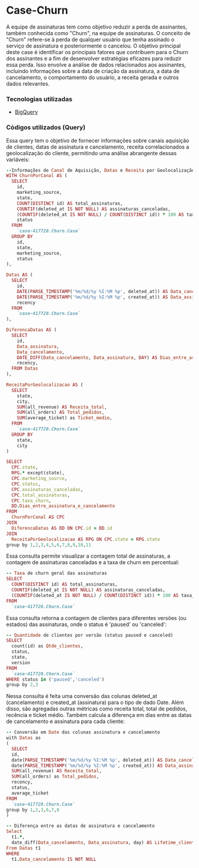 # Case-Churn
A equipe de assinaturas tem como objetivo reduzir a perda de assinantes, também conhecida como "Churn", na equipe de assinaturas. O conceito de "Churn" refere-se à perda de qualquer usuário que tenha assinado o serviço de assinatura e posteriormente o cancelou.
O objetivo principal deste case é identificar os principais fatores que contribuem para o Churn dos assinantes e a fim de desenvolver estratégias eficazes para reduzir essa perda. Isso envolve a análise de dados relacionados aos assinantes, incluindo informações sobre a data de criação da assinatura, a data de cancelamento, o comportamento do usuário, a receita gerada e outros dados relevantes.  

### Tecnologias utilizadas
* [BigQuery](https://www.googleadservices.com/pagead/aclk?sa=L&ai=DChcSEwiQkoS66YGFAxUqXkgAHZyyC8QYABAAGgJjZQ&gclid=CjwKCAjw7-SvBhB6EiwAwYdCAU-yl5hc3WyK1gb5OJRQl9_eJOrWxA83gTryphXXFx_VEWMWoEFqWRoCQ9QQAvD_BwE&ohost=www.google.com&cid=CAESVuD2TQwm3kU8xvOk3AzUr6VOhQCjdT4mLvrZ-qZI5lbufVtG-bIaVWBNcC5ccJcrlqQ6nrT0xedjJcmYv4xZXFKgEY8NHUdxSijbsvWvZtkbOQcZ_yzX&sig=AOD64_2DD-ziKq6QSQdS_VQGbU1C-Lft9A&q&adurl&ved=2ahUKEwjp9v656YGFAxXSqZUCHashB6MQ0Qx6BAgGEAE)

### Códigos utilizados (Query)  
Essa query tem o objetivo de fornecer informações sobre canais aquisição de clientes, datas de assinatura e cancelamento, receita correlacionados a geolocalização do cliente, permitindo uma análise abrangente dessas variáveis:
```ruby
--Informações de Canal de Aquisição, Datas e Receita por Geolocalização
WITH ChurnPorCanal AS (
  SELECT 
    id,
    marketing_source,
    state,
    COUNT(DISTINCT id) AS total_assinaturas,
    COUNTIF(deleted_at IS NOT NULL) AS assinaturas_canceladas,
    (COUNTIF(deleted_at IS NOT NULL) / COUNT(DISTINCT id)) * 100 AS taxa_churn,
    status
  FROM 
    `case-417720.Churn.Case`
  GROUP BY
    id, 
    state,
    marketing_source,
    status
),

Datas AS (
  SELECT
    id,
    DATE(PARSE_TIMESTAMP('%m/%d/%y %I:%M %p', deleted_at)) AS Data_cancelamento,
    DATE(PARSE_TIMESTAMP('%m/%d/%y %I:%M %p', created_at)) AS Data_assinatura,
    recency
  FROM
    `case-417720.Churn.Case`
),

DiferencaDatas AS (
  SELECT 
    id,
    Data_assinatura,
    Data_cancelamento,
    DATE_DIFF(Data_cancelamento, Data_assinatura, DAY) AS Dias_entre_assinatura_e_cancelamento,
    recency,
  FROM Datas
),

ReceitaPorGeolocalizacao AS (
  SELECT
    state,
    city,
    SUM(all_revenue) AS Receita_total,
    SUM(all_orders) AS Total_pedidos,
    SUM(average_ticket) as Ticket_medio,
  FROM
    `case-417720.Churn.Case`
  GROUP BY
    state,
    city
)

SELECT
  CPC.state,
  RPG.* except(state),
  CPC.marketing_source,
  CPC.status,
  CPC.assinaturas_canceladas,
  CPC.total_assinaturas,
  CPC.taxa_churn,
  DD.Dias_entre_assinatura_e_cancelamento
FROM 
  ChurnPorCanal AS CPC
JOIN 
  DiferencaDatas AS DD ON CPC.id = DD.id
JOIN 
  ReceitaPorGeolocalizacao AS RPG ON CPC.state = RPG.state
group by 1,2,3,4,5,6,7,8,9,10,11
```
Essa consulta permite visualizar a contagem total de assinaturas, a contagem de assinaturas canceladas e a taxa de churn em percentual:
```ruby
-- Taxa de churn geral das assinaturas
SELECT 
  COUNT(DISTINCT id) AS total_assinaturas,
  COUNTIF(deleted_at IS NOT NULL) AS assinaturas_canceladas,
  (COUNTIF(deleted_at IS NOT NULL) / COUNT(DISTINCT id)) * 100 AS taxa_churn
FROM 
  `case-417720.Churn.Case`
```

Essa consulta retorna a contagem de clientes para diferentes versões (ou estados) das assinaturas, onde o status é 'paused' ou 'canceled':
```ruby
-- Quantidade de clientes por versão (status paused e canceled)
SELECT
  count(id) as Qtde_clientes,
  status,
  state,
  version
FROM
  `case-417720.Churn.Case`
WHERE status in ('paused','canceled')
group by 2,3
```

Nessa consulta é feita uma conversão das colunas deleted_at (cancelamento) e created_at (assinatura) para o tipo de dado Date. Além disso, são agregadas outras métricas como receita total, total de pedidos, recência e ticket médio. Também calcula a diferença em dias entre as datas de cancelamento e assinatura para cada cliente:
```ruby
-- Conversão em Date das colunas assinatura e cancelamento
with Datas as
(
  SELECT
  id,
  date(PARSE_TIMESTAMP('%m/%d/%y %I:%M %p', deleted_at)) AS Data_cancelamento,
  date(PARSE_TIMESTAMP('%m/%d/%y %I:%M %p', created_at)) AS Data_assinatura,
  SUM(all_revenue) AS Receita_total,
  SUM(all_orders) as Total_pedidos,
  recency,
  status,
  average_ticket
FROM
  `case-417720.Churn.Case`
group by 1,2,3,6,7,8
)

-- Diferença entre as datas de assinatura e cancelamento
Select 
  t1.*,
  date_diff(Data_cancelamento, Data_assinatura, day) AS Lifetime_cliente
From Datas t1
WHERE
  t1.Data_cancelamento IS NOT NULL
```
